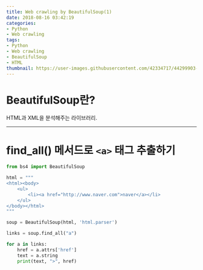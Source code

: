 ```yaml
---
title: Web crawling by BeautifulSoup(1)
date: 2018-08-16 03:42:19
categories:
- Python
- Web crawling
tags:
- Python
- Web crawling
- BeautifulSoup
- HTML
thumbnail: https://user-images.githubusercontent.com/42334717/44299903-11afd700-a339-11e8-9327-65058e80b20f.png
---
```

# BeautifulSoup란?
HTML과 XML을 분석해주는 라이브러리.
***
# find_all() 메서드로 `<a>` 태그 추출하기
```python
from bs4 import BeautifulSoup

html = """
<html><body>
    <ul>
        <li><a href="http://www.naver.com">naver</a></li>
    </ul>
</body></html>
"""

soup = BeautifulSoup(html, 'html.parser')

links = soup.find_all("a")

for a in links:
    href = a.attrs['href']
    text = a.string
    print(text, ">", href)
```
